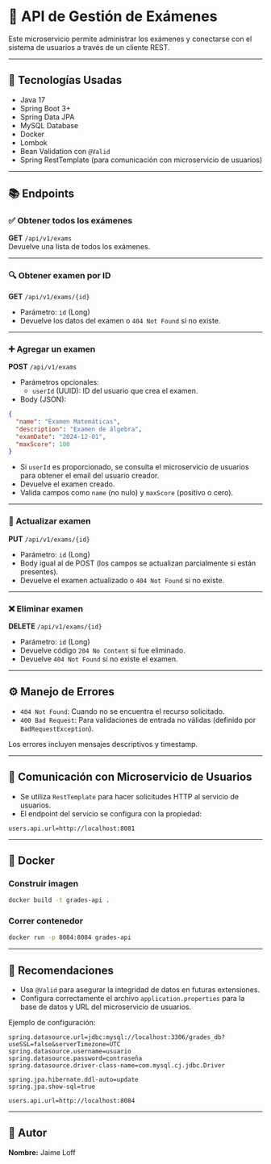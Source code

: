 # 📝 API de Gestión de Exámenes

Este microservicio permite administrar los exámenes y conectarse con el sistema de usuarios a través de un cliente REST.

---

## 🚀 Tecnologías Usadas

- Java 17  
- Spring Boot 3+  
- Spring Data JPA  
- MySQL Database  
- Docker  
- Lombok  
- Bean Validation con `@Valid`  
- Spring RestTemplate (para comunicación con microservicio de usuarios)

---

## 📚 Endpoints

### ✅ Obtener todos los exámenes

**GET** `/api/v1/exams`  
Devuelve una lista de todos los exámenes.

---

### 🔍 Obtener examen por ID

**GET** `/api/v1/exams/{id}`

- Parámetro: `id` (Long)  
- Devuelve los datos del examen o `404 Not Found` si no existe.

---

### ➕ Agregar un examen

**POST** `/api/v1/exams`

- Parámetros opcionales:
  - `userId` (UUID): ID del usuario que crea el examen.
- Body (JSON):

```json
{
  "name": "Examen Matemáticas",
  "description": "Examen de álgebra",
  "examDate": "2024-12-01",
  "maxScore": 100
}
```

- Si `userId` es proporcionado, se consulta el microservicio de usuarios para obtener el email del usuario creador.
- Devuelve el examen creado.
- Valida campos como `name` (no nulo) y `maxScore` (positivo o cero).

---

### 📝 Actualizar examen

**PUT** `/api/v1/exams/{id}`

- Parámetro: `id` (Long)  
- Body igual al de POST (los campos se actualizan parcialmente si están presentes).  
- Devuelve el examen actualizado o `404 Not Found` si no existe.

---

### ❌ Eliminar examen

**DELETE** `/api/v1/exams/{id}`

- Parámetro: `id` (Long)  
- Devuelve código `204 No Content` si fue eliminado.  
- Devuelve `404 Not Found` si no existe el examen.

---

## ⚙️ Manejo de Errores

- `404 Not Found`: Cuando no se encuentra el recurso solicitado.
- `400 Bad Request`: Para validaciones de entrada no válidas (definido por `BadRequestException`).

Los errores incluyen mensajes descriptivos y timestamp.

---

## 🔁 Comunicación con Microservicio de Usuarios

- Se utiliza `RestTemplate` para hacer solicitudes HTTP al servicio de usuarios.
- El endpoint del servicio se configura con la propiedad:

```properties
users.api.url=http://localhost:8081
```

---

## 🐳 Docker

### Construir imagen

```bash
docker build -t grades-api .
```

### Correr contenedor

```bash
docker run -p 8084:8084 grades-api
```

---

## 📌 Recomendaciones

- Usa `@Valid` para asegurar la integridad de datos en futuras extensiones.
- Configura correctamente el archivo `application.properties` para la base de datos y URL del microservicio de usuarios.

Ejemplo de configuración:

```properties
spring.datasource.url=jdbc:mysql://localhost:3306/grades_db?useSSL=false&serverTimezone=UTC
spring.datasource.username=usuario
spring.datasource.password=contraseña
spring.datasource.driver-class-name=com.mysql.cj.jdbc.Driver

spring.jpa.hibernate.ddl-auto=update
spring.jpa.show-sql=true

users.api.url=http://localhost:8084
```

---

## 👤 Autor

**Nombre:** Jaime Loff
